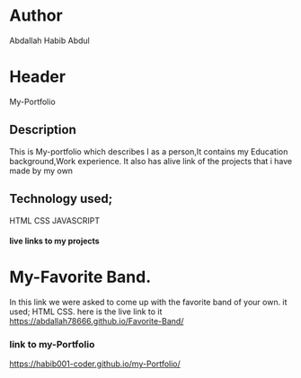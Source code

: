 # Author
Abdallah Habib Abdul

# Header
My-Portfolio
## Description
This is My-portfolio which describes I as a person,It contains my Education background,Work experience.
It also has alive link of the projects that i have made by my own
## Technology used;
HTML
CSS
JAVASCRIPT
#### live links to my projects
# My-Favorite Band.
In this link we were asked to come up with the favorite band of your own.
it used;
HTML
CSS.
here is the live link to it https://abdallah78666.github.io/Favorite-Band/

### link to my-Portfolio
https://habib001-coder.github.io/my-Portfolio/

